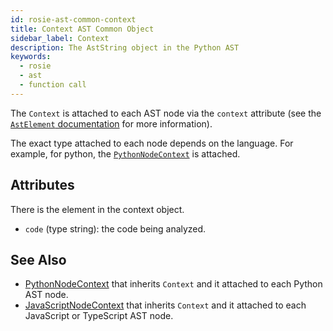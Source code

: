 ```yaml
---
id: rosie-ast-common-context
title: Context AST Common Object
sidebar_label: Context
description: The AstString object in the Python AST
keywords:
  - rosie
  - ast
  - function call
---
```


The `Context` is attached to each AST node via the `context` attribute (see the [`AstElement` documentation](/docs/rosie/ast/common/rosie-ast-common-astelement) for more information).

The exact type attached to each node depends on the language. For example, for python, the [`PythonNodeContext`](/docs/rosie/ast/python/rosie-ast-python-node-context)
is attached.

## Attributes

There is the element in the context object.

- `code` (type string): the code being analyzed.

## See Also

- [PythonNodeContext](/docs/rosie/ast/python/rosie-ast-python-node-context) that inherits `Context` and it attached to each Python AST node.
- [JavaScriptNodeContext](/docs/rosie/ast/javascript/rosie-ast-javascript-node-context) that inherits `Context` and it attached to each JavaScript or TypeScript AST node.
